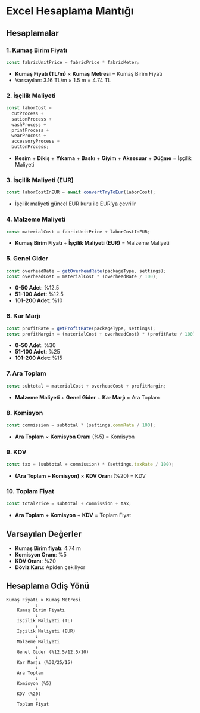 # Excel Hesaplama Mantığı

## Hesaplamalar

### 1. Kumaş Birim Fiyatı

```javascript
const fabricUnitPrice = fabricPrice * fabricMeter;
```

- **Kumaş Fiyatı (TL/m)** × **Kumaş Metresi** = Kumaş Birim Fiyatı
- Varsayılan: 3.16 TL/m × 1.5 m = 4.74 TL

### 2. İşçilik Maliyeti

```javascript
const laborCost =
  cutProcess +
  sationProcess +
  washProcess +
  printProcess +
  wearProcess +
  accessoryProcess +
  buttonProcess;
```

- **Kesim** + **Dikiş** + **Yıkama** + **Baskı** + **Giyim** + **Aksesuar** + **Düğme** = İşçilik Maliyeti

### 3. İşçilik Maliyeti (EUR)

```javascript
const laborCostInEUR = await convertTryToEur(laborCost);
```

- İşçilik maliyeti güncel EUR kuru ile EUR'ya çevrilir

### 4. Malzeme Maliyeti

```javascript
const materialCost = fabricUnitPrice + laborCostInEUR;
```

- **Kumaş Birim Fiyatı** + **İşçilik Maliyeti (EUR)** = Malzeme Maliyeti

### 5. Genel Gider

```javascript
const overheadRate = getOverheadRate(packageType, settings);
const overheadCost = materialCost * (overheadRate / 100);
```

- **0-50 Adet**: %12.5
- **51-100 Adet**: %12.5
- **101-200 Adet**: %10

### 6. Kar Marjı

```javascript
const profitRate = getProfitRate(packageType, settings);
const profitMargin = (materialCost + overheadCost) * (profitRate / 100);
```

- **0-50 Adet**: %30
- **51-100 Adet**: %25
- **101-200 Adet**: %15

### 7. Ara Toplam

```javascript
const subtotal = materialCost + overheadCost + profitMargin;
```

- **Malzeme Maliyeti** + **Genel Gider** + **Kar Marjı** = Ara Toplam

### 8. Komisyon

```javascript
const commission = subtotal * (settings.commRate / 100);
```

- **Ara Toplam** × **Komisyon Oranı** (%5) = Komisyon

### 9. KDV

```javascript
const tax = (subtotal + commission) * (settings.taxRate / 100);
```

- **(Ara Toplam + Komisyon)** × **KDV Oranı** (%20) = KDV

### 10. Toplam Fiyat

```javascript
const totalPrice = subtotal + commission + tax;
```

- **Ara Toplam** + **Komisyon** + **KDV** = Toplam Fiyat

## Varsayılan Değerler

- **Kumaş Birim fiyatı**: 4.74 m
- **Komisyon Oranı**: %5
- **KDV Oranı**: %20
- **Döviz Kuru**: Apiden çekiliyor

## Hesaplama Gdiş Yönü

```
Kumaş Fiyatı × Kumaş Metresi
           ↓
    Kumaş Birim Fiyatı
           ↓
    İşçilik Maliyeti (TL)
           ↓
    İşçilik Maliyeti (EUR)
           ↓
    Malzeme Maliyeti
           ↓
    Genel Gider (%12.5/12.5/10)
           ↓
    Kar Marjı (%30/25/15)
           ↓
    Ara Toplam
           ↓
    Komisyon (%5)
           ↓
    KDV (%20)
           ↓
    Toplam Fiyat
```
